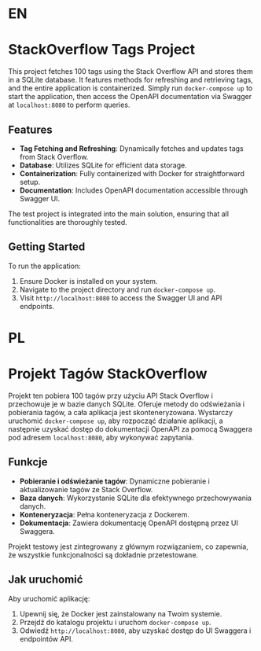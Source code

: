 # EN
# StackOverflow Tags Project

This project fetches 100 tags using the Stack Overflow API and stores them in a SQLite database. It features methods for refreshing and retrieving tags, and the entire application is containerized. Simply run `docker-compose up` to start the application, then access the OpenAPI documentation via Swagger at `localhost:8080` to perform queries.

## Features

- **Tag Fetching and Refreshing**: Dynamically fetches and updates tags from Stack Overflow.
- **Database**: Utilizes SQLite for efficient data storage.
- **Containerization**: Fully containerized with Docker for straightforward setup.
- **Documentation**: Includes OpenAPI documentation accessible through Swagger UI.

The test project is integrated into the main solution, ensuring that all functionalities are thoroughly tested.

## Getting Started

To run the application:
1. Ensure Docker is installed on your system.
2. Navigate to the project directory and run `docker-compose up`.
3. Visit `http://localhost:8080` to access the Swagger UI and API endpoints.


# PL
# Projekt Tagów StackOverflow

Projekt ten pobiera 100 tagów przy użyciu API Stack Overflow i przechowuje je w bazie danych SQLite. Oferuje metody do odświeżania i pobierania tagów, a cała aplikacja jest skonteneryzowana. Wystarczy uruchomić `docker-compose up`, aby rozpocząć działanie aplikacji, a następnie uzyskać dostęp do dokumentacji OpenAPI za pomocą Swaggera pod adresem `localhost:8080`, aby wykonywać zapytania.

## Funkcje

- **Pobieranie i odświeżanie tagów**: Dynamiczne pobieranie i aktualizowanie tagów ze Stack Overflow.
- **Baza danych**: Wykorzystanie SQLite dla efektywnego przechowywania danych.
- **Konteneryzacja**: Pełna konteneryzacja z Dockerem.
- **Dokumentacja**: Zawiera dokumentację OpenAPI dostępną przez UI Swaggera.

Projekt testowy jest zintegrowany z głównym rozwiązaniem, co zapewnia, że wszystkie funkcjonalności są dokładnie przetestowane.

## Jak uruchomić

Aby uruchomić aplikację:
1. Upewnij się, że Docker jest zainstalowany na Twoim systemie.
2. Przejdź do katalogu projektu i uruchom `docker-compose up`.
3. Odwiedź `http://localhost:8080`, aby uzyskać dostęp do UI Swaggera i endpointów API.
